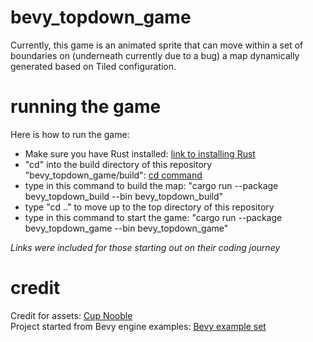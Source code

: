 # bevy_topdown_game
Currently, this game is an animated sprite that can move within a set of boundaries on (underneath currently due to a 
bug) a map dynamically generated based on Tiled configuration.

# running the game
Here is how to run the game:

- Make sure you have Rust installed: [link to installing Rust](https://www.rust-lang.org/learn/get-started)
- "cd" into the build directory of this repository "bevy_topdown_game/build": [cd command](https://www.ibm.com/docs/en/aix/7.2?topic=directories-changing-another-directory-cd-command)
- type in this command to build the map: "cargo run --package bevy_topdown_build --bin bevy_topdown_build"
- type "cd .." to move up to the top directory of this repository
- type in this command to start the game: "cargo run --package bevy_topdown_game --bin bevy_topdown_game"

*Links were included for those starting out on their coding journey*

# credit
Credit for assets: [Cup Nooble](https://cupnooble.itch.io/) \
Project started from Bevy engine examples: [Bevy example set](https://github.com/bevyengine/bevy/blob/main/examples)